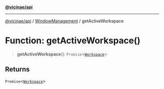 [**@vicinae/api**](../../../../README.md)

***

[@vicinae/api](../../../../README.md) / [WindowManagement](../README.md) / getActiveWorkspace

# Function: getActiveWorkspace()

> **getActiveWorkspace**(): `Promise`\<[`Workspace`](../type-aliases/Workspace.md)\>

## Returns

`Promise`\<[`Workspace`](../type-aliases/Workspace.md)\>
